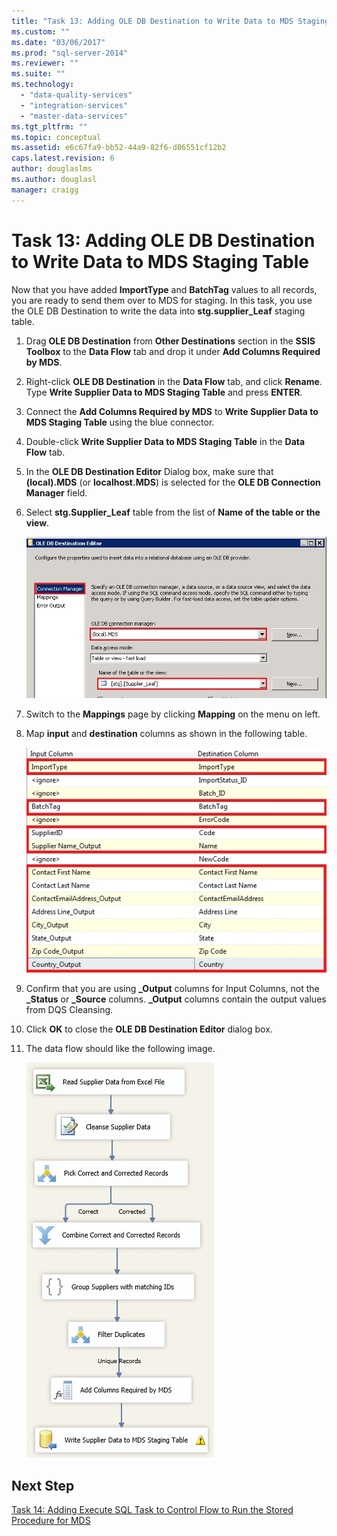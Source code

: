 ```yaml
---
title: "Task 13: Adding OLE DB Destination to Write Data to MDS Staging Table | Microsoft Docs"
ms.custom: ""
ms.date: "03/06/2017"
ms.prod: "sql-server-2014"
ms.reviewer: ""
ms.suite: ""
ms.technology: 
  - "data-quality-services"
  - "integration-services"
  - "master-data-services"
ms.tgt_pltfrm: ""
ms.topic: conceptual
ms.assetid: e6c67fa9-bb52-44a9-82f6-d86551cf12b2
caps.latest.revision: 6
author: douglaslms
ms.author: douglasl
manager: craigg
---
```

# Task 13: Adding OLE DB Destination to Write Data to MDS Staging Table
  Now that you have added **ImportType** and **BatchTag** values to all records, you are ready to send them over to MDS for staging. In this task, you use the OLE DB Destination to write the data into **stg.supplier_Leaf** staging table.  
  
1.  Drag **OLE DB Destination** from **Other Destinations** section in the **SSIS Toolbox** to the **Data Flow** tab and drop it under **Add Columns Required by MDS**.  
  
2.  Right-click **OLE DB Destination** in the **Data Flow** tab, and click **Rename**. Type **Write Supplier Data to MDS Staging Table** and press **ENTER**.  
  
3.  Connect the **Add Columns Required by MDS** to **Write Supplier Data to MDS Staging Table** using the blue connector.  
  
4.  Double-click **Write Supplier Data to MDS Staging Table** in the **Data Flow** tab.  
  
5.  In the **OLE DB Destination Editor** Dialog box, make sure that **(local).MDS** (or **localhost.MDS**) is selected for the **OLE DB Connection Manager** field.  
  
6.  Select **stg.Supplier_Leaf** table from the list of **Name of the table or the view**.  
  
     ![OLEDB Destination Editor](../../2014/tutorials/media/et-addingoledbdestinationtowdtomdsst-01.jpg "OLEDB Destination Editor")  
  
7.  Switch to the **Mappings** page by clicking **Mapping** on the menu on left.  
  
8.  Map **input** and **destination** columns as shown in the following table.  
  
     ![OLEDB Destination Editor - Mappings](../../2014/tutorials/media/et-addingoledbdestinationtowdtomdsst-02.jpg "OLEDB Destination Editor - Mappings")  
  
9. Confirm that you are using **_Output** columns for Input Columns, not the **_Status** or **_Source** columns. **_Output** columns contain the output values from DQS Cleansing.  
  
10. Click **OK** to close the **OLE DB Destination Editor** dialog box.  
  
11. The data flow should like the following image.  
  
     ![Completed Data Flow](../../2014/tutorials/media/et-addingoledbdestinationtowdtomdsst-03.jpg "Completed Data Flow")  
  
## Next Step  
 [Task 14: Adding Execute SQL Task to Control Flow to Run the Stored Procedure for MDS](../../2014/tutorials/task-14-add-execute-to-control-flow-run-mds-stored-procedure.md)  
  
  
